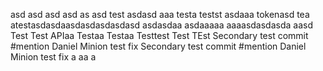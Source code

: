 asd
asd
asd
asd
as
asd
test
asdasd
aaa
testa
testst
asdaaa
tokenasd
tea
atestasdasdaasdasdasdasdasd
asdasdaa
asdaaaaa
aaaasdasdasda
aasd
Test Test APIaa
Testaa
Testaa
Testtest
Test
TEst
Secondary test commit #mention Daniel Minion test fix
Secondary test commit #mention Daniel Minion test fix
a
aa
a

